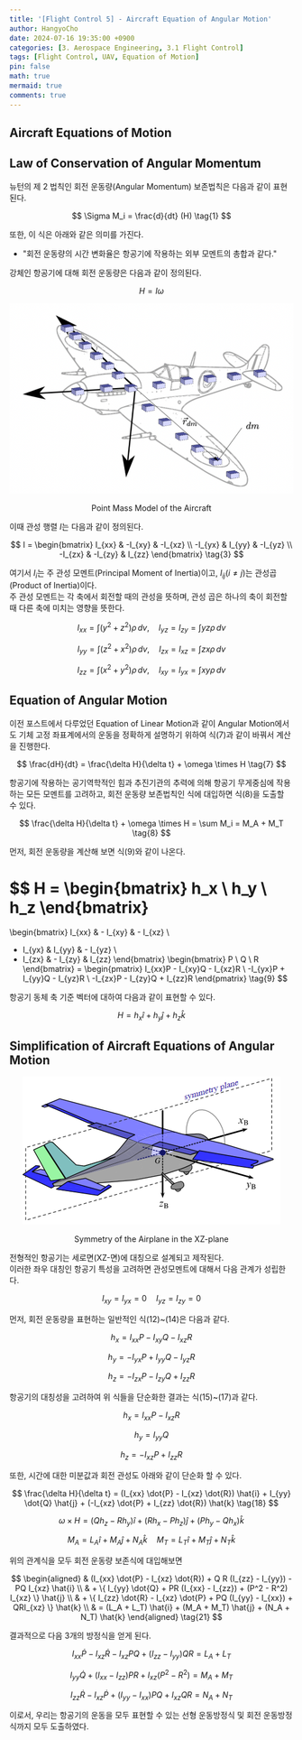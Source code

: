 ```yaml
---
title: '[Flight Control 5] - Aircraft Equation of Angular Motion'
author: HangyoCho
date: 2024-07-16 19:35:00 +0900
categories: [3. Aerospace Engineering, 3.1 Flight Control]
tags: [Flight Control, UAV, Equation of Motion]
pin: false
math: true
mermaid: true
comments: true
---
```


## Aircraft Equations of Motion 

## Law of Conservation of Angular Momentum

뉴턴의 제 2 법칙인 회전 운동량(Angular Momentum) 보존법칙은 다음과 같이 표현된다.

$$
\Sigma M_i = \frac{d}{dt} (H)
\tag{1}
$$
 
또한, 이 식은 아래와 같은 의미를 가진다.  

- "회전 운동량의 시간 변화율은 항공기에 작용하는 외부 모멘트의 총합과 같다."
  
강체인 항공기에 대해 회전 운동량은 다음과 같이 정의된다.

$$
H = I \omega \tag{2}
$$

<div style="text-align: center;">
  <img src="./image/flight control/aircraft_point_mass_model.png" alt="Point Mass Model of the Aircraft"/>
  <p>Point Mass Model of the Aircraft</p>
</div>


이때 관성 행렬 $I$는 다음과 같이 정의된다.

$$
I = 
\begin{bmatrix}
I_{xx} & -I_{xy} & -I_{xz} \\
-I_{yx} & I_{yy} & -I_{yz} \\
-I_{zx} & -I_{zy} & I_{zz} 
\end{bmatrix}
\tag{3}
$$

여기서 $I_i$는 주 관성 모멘트(Principal Moment of Inertia)이고, $I_{ij} (i \neq j)$는 관성곱(Product of Inertia)이다.  
주 관성 모멘트는 각 축에서 회전할 때의 관성을 뜻하며, 관성 곱은 하나의 축이 회전할 때 다른 축에 미치는 영향을 뜻한다.

$$
I_{xx} = \int (y^2 + z^2) \rho \, dv, \quad I_{yz} = I_{zy} = \int yz \rho \, dv
\tag{4}
$$

$$
I_{yy} = \int (z^2 + x^2) \rho \, dv, \quad I_{zx} = I_{xz} = \int zx \rho \, dv
\tag{5}
$$

$$
I_{zz} = \int (x^2 + y^2) \rho \, dv, \quad I_{xy} = I_{yx} = \int xy \rho \, dv
\tag{6}
$$


## Equation of Angular Motion

이전 포스트에서 다루었던 Equation of Linear Motion과 같이 Angular Motion에서도 기체 고정 좌표계에서의 운동을 정확하게 설명하기 위하여 식(7)과 같이 바꿔서 계산을 진행한다.

$$
\frac{dH}{dt} = \frac{\delta H}{\delta t} + \omega \times H
\tag{7}
$$

항공기에 작용하는 공기역학적인 힘과 추진기관의 추력에 의해 항공기 무게중심에 작용하는 모든 모멘트를 고려하고, 회전 운동량 보존법칙인 식에 대입하면 식(8)을 도출할 수 있다.

$$
\frac{\delta H}{\delta t} + \omega \times H = \sum M_i = M_A + M_T \tag{8}
$$

먼저, 회전 운동량을 계산해 보면 식(9)와 같이 나온다.

$$
H =
\begin{bmatrix}
h_x \\
h_y \\
h_z
\end{bmatrix}
=
\begin{bmatrix}
I_{xx}   & - I_{xy} & - I_{xz} \\
- I_{yx} & I_{yy}   & - I_{yz} \\
- I_{zx} & - I_{zy} & I_{zz}
\end{bmatrix}
\begin{bmatrix}
P \\
Q \\
R
\end{bmatrix}
=
\begin{pmatrix}
I_{xx}P - I_{xy}Q - I_{xz}R \\
-I_{yx}P + I_{yy}Q - I_{yz}R \\
-I_{zx}P - I_{zy}Q + I_{zz}R
\end{pmatrix}
\tag{9}
$$
 
항공기 동체 축 기준 벡터에 대하여 다음과 같이 표현할 수 있다.

$$
H = h_x \hat{i} + h_y \hat{j} + h_z \hat{k} \tag{10}
$$


## Simplification of Aircraft Equations of Angular Motion

<div style="text-align: center;">
  <img src="./image/flight control/symmetry_airplane.png" alt="Symmetry of the Airplane in the XZ-plane"/>
  <p>Symmetry of the Airplane in the XZ-plane</p>
</div>

전형적인 항공기는 세로면(XZ-면)에 대칭으로 설계되고 제작된다.  
이러한 좌우 대칭인 항공기 특성을 고려하면 관성모멘트에 대해서 다음 관계가 성립한다.

$$
I_{xy} = I_{yx} = 0 \quad I_{yz} = I_{zy} = 0 \tag{11}
$$

먼저, 회전 운동량을 표현하는 일반적인 식(12)~(14)은 다음과 같다.

$$
h_x = I_{xx}P - I_{xy}Q - I_{xz}R \tag{12}
$$

$$
h_y = -I_{yx}P + I_{yy}Q - I_{yz}R \tag{13}
$$

$$
h_z = -I_{zx}P - I_{zy}Q + I_{zz}R \tag{14}
$$

항공기의 대칭성을 고려하여 위 식들을 단순화한 결과는 식(15)~(17)과 같다.

$$
h_x = I_{xx} P - I_{xz} R \tag{15}
$$

$$
h_y = I_{yy} Q \tag{16}
$$

$$
h_z = -I_{xz} P + I_{zz} R \tag{17}
$$

또한, 시간에 대한 미분값과 회전 관성도 아래와 같이 단순화 할 수 있다.

$$
\frac{\delta H}{\delta t} = (I_{xx} \dot{P} - I_{xz} \dot{R}) \hat{i} + I_{yy} \dot{Q} \hat{j} + (-I_{xz} \dot{P} + I_{zz} \dot{R}) \hat{k} \tag{18}
$$

$$
\omega \times H = (Q h_z - R h_y) \hat{i} + (R h_x - P h_z) \hat{j} + (P h_y - Q h_x) \hat{k} \tag{19}
$$

$$
M_A = L_A \hat{i} + M_A \hat{j} + N_A \hat{k} \quad M_T = L_T \hat{i} + M_T \hat{j} + N_T \hat{k} \tag{20}
$$
 

위의 관계식을 모두 회전 운동량 보존식에 대입해보면

$$
\begin{aligned}
& (I_{xx} \dot{P} - I_{xz} \dot{R}) + Q  R (I_{zz} - I_{yy}) - PQ I_{xz} \hat{i} \\
& + \{ I_{yy} \dot{Q} + PR (I_{xx} - I_{zz}) + (P^2 - R^2) I_{xz} \} \hat{j} \\
& + \{ I_{zz} \dot{R} - I_{xz} \dot{P} + PQ (I_{yy} - I_{xx}) + QRI_{xz}  \} \hat{k} \\
& = (L_A + L_T) \hat{i} + (M_A + M_T) \hat{j} + (N_A + N_T) \hat{k}
\end{aligned} \tag{21}
$$

결과적으로 다음 3개의 방정식을 얻게 된다.

$$
I_{xx} \dot{P} - I_{xz} \dot{R} - I_{xz} PQ + (I_{zz} - I_{yy}) QR = L_A + L_T \tag{22}
$$

$$
I_{yy} \dot{Q} + (I_{xx} - I_{zz}) PR + I_{xz} (P^2 - R^2) = M_A + M_T \tag{23}
$$

$$
I_{zz} \dot{R} - I_{xz} \dot{P} + (I_{yy} - I_{xx}) PQ + I_{xz} QR = N_A + N_T \tag{24}
$$


이로서, 우리는 항공기의 운동을 모두 표현할 수 있는 선형 운동방정식 및 회전 운동방정식까지 모두 도출하였다.